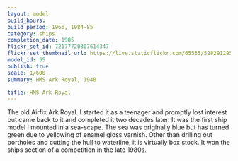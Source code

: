 ```yaml
---
layout: model
build_hours: 
build_period: 1966, 1984-85
category: ships
completion_date: 1985
flickr_set_id: 72177720307614347
flickr_set_thumbnail_url: https://live.staticflickr.com/65535/52829129534_3697abd985_m.jpg
model_id: 55
publish: true
scale: 1/600
summary: HMS Ark Royal, 1940

title: HMS Ark Royal
---
```


The old Airfix Ark Royal. I started it as a teenager and promptly lost interest but came back to it and completed it two decades later. It was the first ship model I mounted in a sea-scape. The sea was originally blue but has turned green due to yellowing of enamel gloss varnish. Other than drilling out portholes and cutting the hull to waterline, it is virtually box stock. It won the ships section of a competition in the late 1980s.
